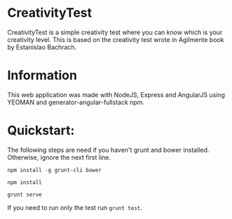 CreativityTest
==============

CreativityTest is a simple creativity test where you can know which is your creativity level. This is based on the creativity test wrote in Agilmente book by Estanislao Bachrach. 

Information
============== 

This web application was made with NodeJS, Express and AngularJS using YEOMAN and generator-angular-fullstack npm.

Quickstart:
==============

The following steps are need if you haven't grunt and bower installed. Otherwise, ignore the next first line.

`npm install -g grunt-cli bower`

`npm install`

`grunt serve`

If you need to run only the test run `grunt test`.
